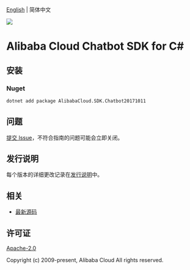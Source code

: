 [English](README.md) | 简体中文

![](https://aliyunsdk-pages.alicdn.com/icons/AlibabaCloud.svg)

# Alibaba Cloud Chatbot SDK for C#

## 安装

### Nuget

```bash
dotnet add package AlibabaCloud.SDK.Chatbot20171011
```

## 问题

[提交 Issue](https://github.com/aliyun/alibabacloud-csharp-sdk/issues/new)，不符合指南的问题可能会立即关闭。

## 发行说明

每个版本的详细更改记录在[发行说明](./ChangeLog.md)中。

## 相关

* [最新源码](https://github.com/aliyun/alibabacloud-csharp-sdk/)

## 许可证

[Apache-2.0](http://www.apache.org/licenses/LICENSE-2.0)

Copyright (c) 2009-present, Alibaba Cloud All rights reserved.
